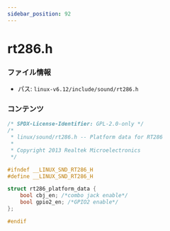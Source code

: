 ```yaml
---
sidebar_position: 92
---
```

# rt286.h

### ファイル情報

- パス: `linux-v6.12/include/sound/rt286.h`

### コンテンツ

```h
/* SPDX-License-Identifier: GPL-2.0-only */
/*
 * linux/sound/rt286.h -- Platform data for RT286
 *
 * Copyright 2013 Realtek Microelectronics
 */

#ifndef __LINUX_SND_RT286_H
#define __LINUX_SND_RT286_H

struct rt286_platform_data {
	bool cbj_en; /*combo jack enable*/
	bool gpio2_en; /*GPIO2 enable*/
};

#endif

```
